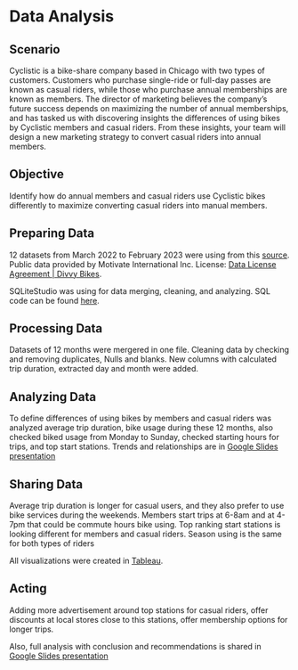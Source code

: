 # Data Analysis


## Scenario

Cyclistic is a bike-share company based in Chicago with two types of customers. Customers who purchase single-ride or full-day passes are known as casual riders, 
while those who purchase annual memberships are known as members. The director of marketing believes the company’s future success depends on maximizing the number
of annual memberships, and has tasked us with discovering insights the differences of using bikes by Cyclistic members and casual riders. From these insights, your 
team will design a new marketing strategy to convert casual riders into annual members.

## Objective

Identify how do annual members and casual riders use Cyclistic bikes differently to maximize converting casual riders into manual members. 

## Preparing Data 
12 datasets from March 2022 to February 2023 were using from this [source](https://divvy-tripdata.s3.amazonaws.com/index.html).
Public data provided by Motivate International Inc.
License: [Data License Agreement | Divvy Bikes](https://ride.divvybikes.com/data-license-agreement).

SQLiteStudio was using for data merging, cleaning, and analyzing. 
SQL code can be found [here](https://github.com/LLBBAA/Data_Analysis/blob/main/SQL_Code.sql).

## Processing Data

Datasets of 12 months were mergered in one file. 
Cleaning data by checking and removing duplicates, Nulls and blanks.
New columns with calculated trip duration, extracted day and month were added.

## Analyzing Data
To define differences of using bikes by members and casual riders was analyzed average trip duration, bike usage during these 12 months, also checked biked usage from Monday to Sunday, checked starting hours for trips, and top start stations.
Trends and relationships are in [Google Slides presentation](https://docs.google.com/presentation/d/1sL4CvfZugpeS0J8cl1FtaNDjfC1KakbJV_MqCBYc2hc/edit#slide=id.p)

## Sharing Data
Average trip duration is longer for casual users, and they also prefer to use bike services during the weekends. 
Members start trips at 6-8am and at 4-7pm that could be commute hours bike using.
Top ranking start stations is looking different for members and casual riders.
Season using is the same for both types of riders

All visualizations were created in [Tableau](https://public.tableau.com/app/profile/liudmila3799).

## Acting
Adding more advertisement around top stations for casual riders, offer discounts at local stores close to this stations, offer membership options for longer trips.

Also, full analysis with conclusion and recommendations is shared in [Google Slides presentation](https://docs.google.com/presentation/d/1sL4CvfZugpeS0J8cl1FtaNDjfC1KakbJV_MqCBYc2hc/edit#slide=id.p)
